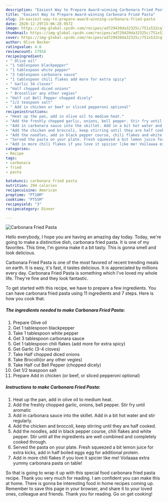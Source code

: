 ```yaml
---
description: "Easiest Way to Prepare Award-winning Carbonara Fried Pasta"
title: "Easiest Way to Prepare Award-winning Carbonara Fried Pasta"
slug: 24-easiest-way-to-prepare-award-winning-carbonara-fried-pasta
date: 2020-12-29T15:06:28.957Z
image: https://img-global.cpcdn.com/recipes/ad729420da32325c/751x532cq70/carbonara-fried-pasta-recipe-main-photo.jpg
thumbnail: https://img-global.cpcdn.com/recipes/ad729420da32325c/751x532cq70/carbonara-fried-pasta-recipe-main-photo.jpg
cover: https://img-global.cpcdn.com/recipes/ad729420da32325c/751x532cq70/carbonara-fried-pasta-recipe-main-photo.jpg
author: Olive Becker
ratingvalue: 4.6
reviewcount: 17916
recipeingredient:
- " Olive oil"
- "1 tablespoon blackpepper"
- "1 tablespoon white pepper"
- "3 tablespoon carbonara sauce"
- "1 tablespoon chili flakes add more for extra spicy"
- " Garlic 34 cloves"
- "Half chopped diced onions"
- " Brocollior any other vegies"
- "Half cut Bell Pepper chopped dicely"
- "1/2 teaspoon salt"
- " Add in chicken or beef or sliced pepperoni optional"
recipeinstructions:
- "Heat up the pan, add in olive oil to medium heat."
- "Add the freshly chopped garlic, onions, bell pepper. Stir fry until aromatic"
- "Add in carbonara sauce into the skillet. Add in a bit hot water and stir regularly."
- "Add the chicken and broccoli, keep stirring until they are half cooked."
- "Add the noodles, add in black pepper course, chili flakes and white pepper. Stir until all the ingredients are well combined and completely cooked through."
- "Served the pasta on your plate. Fresh squeezed a bit lemon juice for extra kicks, add in half boiled eggs egg for additional protein."
- "Add in more chili flakes if you love it spicier like me! Voilaaaa extra yummy carbonara pasta on table!"
categories:
- Recipe
tags:
- carbonara
- fried
- pasta

katakunci: carbonara fried pasta 
nutrition: 294 calories
recipecuisine: American
preptime: "PT10M"
cooktime: "PT55M"
recipeyield: "3"
recipecategory: Dinner

---
```



![Carbonara Fried Pasta](https://img-global.cpcdn.com/recipes/ad729420da32325c/751x532cq70/carbonara-fried-pasta-recipe-main-photo.jpg)

Hello everybody, I hope you are having an amazing day today. Today, we're going to make a distinctive dish, carbonara fried pasta. It is one of my favorites. This time, I'm gonna make it a bit tasty. This is gonna smell and look delicious.

Carbonara Fried Pasta is one of the most favored of recent trending meals on earth. It is easy, it's fast, it tastes delicious. It is appreciated by millions every day. Carbonara Fried Pasta is something which I've loved my whole life. They're fine and they look fantastic.




To get started with this recipe, we have to prepare a few ingredients. You can have carbonara fried pasta using 11 ingredients and 7 steps. Here is how you cook that.

<!--inarticleads1-->

##### The ingredients needed to make Carbonara Fried Pasta:

1. Prepare  Olive oil
1. Get 1 tablespoon blackpepper
1. Take 1 tablespoon white pepper
1. Get 3 tablespoon carbonara sauce
1. Get 1 tablespoon chili flakes (add more for extra spicy)
1. Get  Garlic (3-4 cloves)
1. Take Half chopped diced onions
1. Take  Brocolli(or any other vegies)
1. Take Half cut Bell Pepper (chopped dicely)
1. Get 1/2 teaspoon salt
1. Prepare  Add in chicken (or beef, or sliced pepperoni optional)




<!--inarticleads2-->

##### Instructions to make Carbonara Fried Pasta:

1. Heat up the pan, add in olive oil to medium heat.
1. Add the freshly chopped garlic, onions, bell pepper. Stir fry until aromatic
1. Add in carbonara sauce into the skillet. Add in a bit hot water and stir regularly.
1. Add the chicken and broccoli, keep stirring until they are half cooked.
1. Add the noodles, add in black pepper course, chili flakes and white pepper. Stir until all the ingredients are well combined and completely cooked through.
1. Served the pasta on your plate. Fresh squeezed a bit lemon juice for extra kicks, add in half boiled eggs egg for additional protein.
1. Add in more chili flakes if you love it spicier like me! Voilaaaa extra yummy carbonara pasta on table!




So that is going to wrap it up with this special food carbonara fried pasta recipe. Thank you very much for reading. I am confident you can make this at home. There is gonna be interesting food in home recipes coming up. Remember to save this page in your browser, and share it to your loved ones, colleague and friends. Thank you for reading. Go on get cooking!
